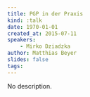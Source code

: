 ```yaml
---
title: PGP in der Praxis
kind: :talk
date: 1970-01-01
created_at: 2015-07-11
speakers:
    - Mirko Dziadzka
author: Matthias Beyer
slides: false
tags:
---
```


No description.

